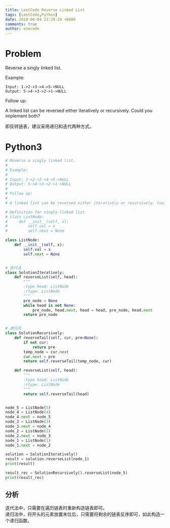 ```yaml
---
title: LeetCode Reverse Linked List
tags: [LeetCode,Python]
date: 2018-06-04 23:29:24 +0800
comments: true
author: onecode
---
```

# Problem

Reverse a singly linked list.

Example:

```
Input: 1->2->3->4->5->NULL
Output: 5->4->3->2->1->NULL
```

Follow up:

A linked list can be reversed either iteratively or recursively. Could you implement both?

即反转链表，建议采用递归和迭代两种方式。

<!--break-->

# Python3

``` python
# Reverse a singly linked list.
#
# Example:
#
# Input: 1->2->3->4->5->NULL
# Output: 5->4->3->2->1->NULL
#
# Follow up:
#
# A linked list can be reversed either iteratively or recursively. Could you implement both?

# Definition for singly-linked list.
# class ListNode:
#     def __init__(self, x):
#         self.val = x
#         self.next = None

class ListNode:
    def __init__(self, x):
        self.val = x
        self.next = None


# 迭代法
class SolutionIteratively:
    def reverseList(self, head):
        """
        :type head: ListNode
        :rtype: ListNode
        """
        pre_node = None
        while head is not None:
            pre_node, head.next, head = head, pre_node, head.next
        return pre_node


# 递归法
class SolutionRecursively:
    def reverseTail(self, cur, pre=None):
        if not cur:
            return pre
        temp_node = cur.next
        cur.next = pre
        return self.reverseTail(temp_node, cur)

    def reverseList(self, head):
        """
        :type head: ListNode
        :rtype: ListNode
        """
        return self.reverseTail(head)


node_5 = ListNode(5)
node_4 = ListNode(4)
node_4.next = node_5
node_3 = ListNode(3)
node_3.next = node_4
node_2 = ListNode(2)
node_2.next = node_3
node_1 = ListNode(1)
node_1.next = node_2

solution = SolutionIteratively()
result = solution.reverseList(node_1)
print(result)

result_rec = SolutionRecursively().reverseList(node_5)
print(result_rec)

```

## 分析

迭代法中，只需要在遍历链表时重新构造链表即可。  
递归法中，将开头的元素放置末位后，只需要将剩余的链表反序即可，如此构造一个递归函数。